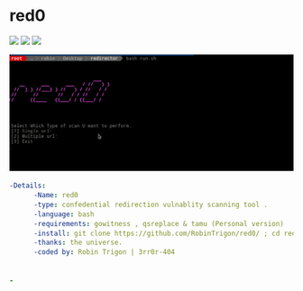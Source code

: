 # red0
<img src="https://img.shields.io/badge/-Linux-black?style=for-the-badge&logo=Linux&logoColor=white"> <img src="https://img.shields.io/badge/-Python-black?style=for-the-badge&logo=python&logoColor=white"> <img src="https://img.shields.io/badge/-Terminal-black?style=for-the-badge&logo=GNU%20Bash&logoColor=white">



<p align="center"><img alt="https://raw.githubusercontent.com/RobinTrigon/red0/main/tool.png?token=GHSAT0AAAAAABWEVA5C5SUYCPJXC46LV5JQYWCUABA" width="1000px" src="https://raw.githubusercontent.com/RobinTrigon/red0/main/tool.png?token=GHSAT0AAAAAABWEVA5C5SUYCPJXC46LV5JQYWCUABA" /></p>

```yaml
-Details:
      -Name: red0
      -type: confedential redirection vulnablity scanning tool .
      -language: bash
      -requirements: gowitness , qsreplace & tamu (Personal version)
      -install: git clone https://github.com/RobinTrigon/red0/ ; cd red0 ; bash run.sh.sh
      -thanks: the universe.
      -coded by: Robin Trigon | 3rr0r-404


-

```
